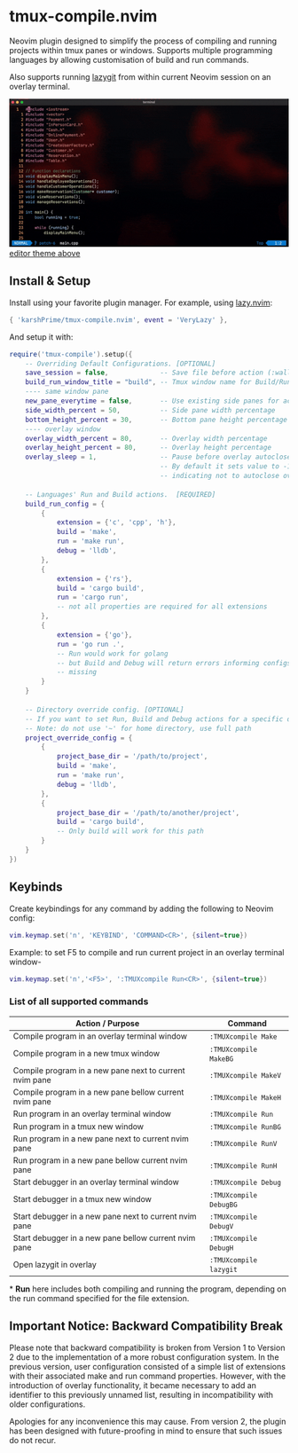 # tmux-compile.nvim

Neovim plugin designed to simplify the process of compiling and running projects
within tmux panes or windows. Supports multiple programming languages by
allowing customisation of build and run commands.

Also supports running [lazygit](https://github.com/jesseduffield/lazygit) from
within current Neovim session on an overlay terminal.

![preview](.media/screenshot.gif)
<br>
[editor theme above](https://github.com/karshPrime/tokyoburn.nvim)

## Install & Setup

Install using your favorite plugin manager. For example, using
[lazy.nvim](https://github.com/folke/lazy.nvim):
```lua
{ 'karshPrime/tmux-compile.nvim', event = 'VeryLazy' },
```
And setup it with:
```lua
require('tmux-compile').setup({
    -- Overriding Default Configurations. [OPTIONAL]
    save_session = false,             -- Save file before action (:wall)
    build_run_window_title = "build", -- Tmux window name for Build/Run
    ---- same window pane
    new_pane_everytime = false,       -- Use existing side panes for action, when false
    side_width_percent = 50,          -- Side pane width percentage
    bottom_height_percent = 30,       -- Bottom pane height percentage
    ---- overlay window
    overlay_width_percent = 80,       -- Overlay width percentage
    overlay_height_percent = 80,      -- Overlay height percentage
    overlay_sleep = 1,                -- Pause before overlay autoclose; seconds
                                      -- By default it sets value to -1,
                                      -- indicating not to autoclose overlay

    -- Languages' Run and Build actions.  [REQUIRED]
    build_run_config = {
        {
            extension = {'c', 'cpp', 'h'},
            build = 'make',
            run = 'make run',
            debug = 'lldb',
        },
        {
            extension = {'rs'},
            build = 'cargo build',
            run = 'cargo run',
            -- not all properties are required for all extensions
        },
        {
            extension = {'go'},
            run = 'go run .',
            -- Run would work for golang
            -- but Build and Debug will return errors informing configs are
            -- missing
        }
    }

    -- Directory override config. [OPTIONAL] 
    -- If you want to set Run, Build and Debug actions for a specific directory (per project basis)
    -- Note: do not use '~' for home directory, use full path
    project_override_config = {
        {
            project_base_dir = '/path/to/project',
            build = 'make',
            run = 'make run',
            debug = 'lldb',
        },
        {
            project_base_dir = '/path/to/another/project',
            build = 'cargo build',
            -- Only build will work for this path
        }
    }
})
```

## Keybinds

Create keybindings for any command by adding the following to Neovim config:

```lua
vim.keymap.set('n', 'KEYBIND', 'COMMAND<CR>', {silent=true})
```
Example: to set F5 to compile and run current project in an overlay terminal
window-
```lua
vim.keymap.set('n','<F5>', ':TMUXcompile Run<CR>', {silent=true})
```

### List of all supported commands

| Action / Purpose                                        | Command               |
|---------------------------------------------------------|-----------------------|
| Compile program in an overlay terminal window           | `:TMUXcompile Make`   |
| Compile program in a new tmux window                    | `:TMUXcompile MakeBG` |
| Compile program in a new pane next to current nvim pane | `:TMUXcompile MakeV`  |
| Compile program in a new pane bellow current nvim pane  | `:TMUXcompile MakeH`  |
| Run program in an overlay terminal window               | `:TMUXcompile Run`    |
| Run program in a tmux new window                        | `:TMUXcompile RunBG`  |
| Run program in a new pane next to current nvim pane     | `:TMUXcompile RunV`   |
| Run program in a new pane bellow current nvim pane      | `:TMUXcompile RunH`   |
| Start debugger in an overlay terminal window            | `:TMUXcompile Debug`  |
| Start debugger in a tmux new window                     | `:TMUXcompile DebugBG`|
| Start debugger in a new pane next to current nvim pane  | `:TMUXcompile DebugV` |
| Start debugger in a new pane bellow current nvim pane   | `:TMUXcompile DebugH` |
| Open lazygit in overlay                                 | `:TMUXcompile lazygit`|

\* **Run** here includes both compiling and running the program, depending on the
run command specified for the file extension.


## Important Notice: Backward Compatibility Break
Please note that backward compatibility is broken from Version 1 to Version 2
due to the implementation of a more robust configuration system. In the previous
version, user configuration consisted of a simple list of extensions with their
associated make and run command properties. However, with the introduction of
overlay functionality, it became necessary to add an identifier to this
previously unnamed list, resulting in incompatibility with older configurations.

Apologies for any inconvenience this may cause. From version 2, the plugin has been
designed with future-proofing in mind to ensure that such issues do not recur.

